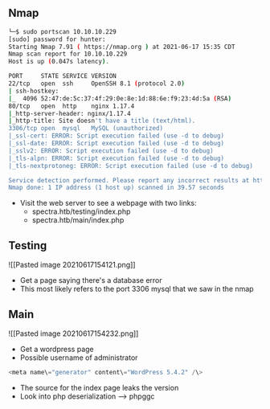 ## Nmap
```bash
└─$ sudo portscan 10.10.10.229
[sudo] password for hunter: 
Starting Nmap 7.91 ( https://nmap.org ) at 2021-06-17 15:35 CDT
Nmap scan report for 10.10.10.229
Host is up (0.047s latency).

PORT     STATE SERVICE VERSION
22/tcp   open  ssh     OpenSSH 8.1 (protocol 2.0)
| ssh-hostkey: 
|_  4096 52:47:de:5c:37:4f:29:0e:8e:1d:88:6e:f9:23:4d:5a (RSA)
80/tcp   open  http    nginx 1.17.4
|_http-server-header: nginx/1.17.4
|_http-title: Site doesn't have a title (text/html).
3306/tcp open  mysql   MySQL (unauthorized)
|_ssl-cert: ERROR: Script execution failed (use -d to debug)
|_ssl-date: ERROR: Script execution failed (use -d to debug)
|_sslv2: ERROR: Script execution failed (use -d to debug)
|_tls-alpn: ERROR: Script execution failed (use -d to debug)
|_tls-nextprotoneg: ERROR: Script execution failed (use -d to debug)

Service detection performed. Please report any incorrect results at https://nmap.org/submit/ .
Nmap done: 1 IP address (1 host up) scanned in 39.57 seconds
```
* Visit the web server to see a webpage with two links:
	* spectra.htb/testing/index.php
	* spectra.htb/main/index.php

## Testing
![[Pasted image 20210617154121.png]]
* Get a page saying there's a database error
* This most likely refers to the port 3306 mysql that we saw in the nmap

## Main
![[Pasted image 20210617154232.png]]
* Get a wordpress page
* Possible username of administrator
```php
<meta name\="generator" content\="WordPress 5.4.2" /\>
```
* The source for the index page leaks the version
* Look into php deserialization --> phpggc